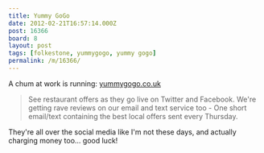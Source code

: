 ```yaml
---
title: Yummy GoGo
date: 2012-02-21T16:57:14.000Z
post: 16366
board: 8
layout: post
tags: [folkestone, yummygogo, yummy gogo]
permalink: /m/16366/
---
```

A chum at work is running: <a rel="nofollow noopener" href="http://www.yummygogo.co.uk">yummygogo.co.uk</a>

<blockquote>See restaurant offers as they go live on Twitter and Facebook. We're getting rave reviews on our email and text service too - One short email/text containing the best local offers sent every Thursday.</blockquote>

They're all over the social media like I'm not these days, and actually charging money too... good luck!

